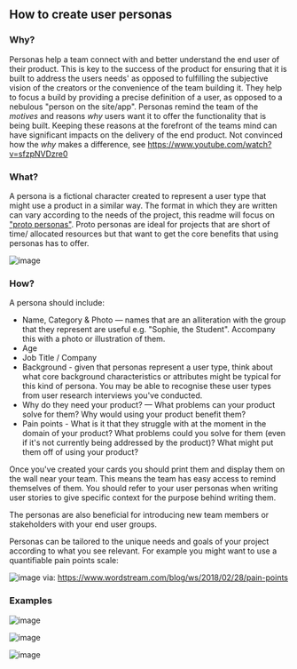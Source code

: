 ## How to create user personas

### Why?
Personas help a team connect with and better understand the end user of their product.
This is key to the success of the product for ensuring that it is built to
address the users needs' as opposed to fulfilling the subjective vision of the
creators or the convenience of the team building it. They help to focus a build
by providing a precise definition of a user, as opposed to a nebulous "person on
the site/app". Personas remind the team of the *motives* and reasons *why* users
want it to offer the functionality that is being built. Keeping these reasons at
the forefront of the teams mind can have significant impacts on the delivery of
the end product. Not convinced how the _why_ makes a difference, see https://www.youtube.com/watch?v=sfzpNVDzre0

### What?
A persona is a fictional character created to represent a user type that might
use a product in a similar way. The format in which they are written can vary
according to the needs of the project, this readme will focus on ["proto personas"](http://uxmag.com/articles/using-proto-personas-for-executive-alignment).
Proto personas are ideal for projects that are short of time/ allocated resources
but that want to get the core benefits that using personas has to offer.

![image](https://user-images.githubusercontent.com/16775804/46004041-d5933300-c0a9-11e8-9c97-c7ea0ad38d9e.png)

### How?
A persona should include:

- Name, Category & Photo — names that are an alliteration with the group that
they represent are useful e.g. "Sophie, the Student". Accompany this with a photo
or illustration of them.
- Age
- Job Title / Company
- Background - given that personas represent a user type, think about what core
background characteristics or attributes might be typical for this kind of
persona. You may be able to recognise these user types from user research
interviews you've conducted.
- Why do they need your product? — What problems can your product solve for them?
Why would using your product benefit them?
- Pain points - What is it that they struggle with at the moment in the domain
of your product? What problems could you solve for them (even if it's not
currently being addressed by the product)? What might put them off of using your
product?

Once you've created your cards you should print them and display them on the wall
near your team. This means the team has easy access to remind themselves of them.
You should refer to your user personas when writing user stories to give specific
context for the purpose behind writing them.

The personas are also beneficial for introducing new team members or stakeholders
with your end user groups.

Personas can be tailored to the unique needs and goals of your project according
to what you see relevant. For example you might want to use a quantifiable pain
points scale:

![image](https://user-images.githubusercontent.com/194400/45924741-3f230e00-beff-11e8-8d6d-c97f5ca8a11f.png)
via: https://www.wordstream.com/blog/ws/2018/02/28/pain-points

### Examples

![image](https://user-images.githubusercontent.com/16775804/46004238-49354000-c0aa-11e8-801b-858d137f6b1b.png)

![image](https://user-images.githubusercontent.com/16775804/46004426-cb256900-c0aa-11e8-8faa-31878125a4d4.png)

![image](https://user-images.githubusercontent.com/16775804/46004730-7c2c0380-c0ab-11e8-96b1-267bdc416001.png)
